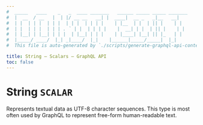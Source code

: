 ```yaml
---
#  _____   ____    _   _  ____ _______   ______ _____ _____ _______
#  |  __  / __   |  | |/ __ __   __| |  ____|  __ _   _|__   __|
#  | |  | | |  | | |  | | |  | | | |    | |__  | |  | || |    | |
#  | |  | | |  | | | . ` | |  | | | |    |  __| | |  | || |    | |
#  | |__| | |__| | | |  | |__| | | |    | |____| |__| || |_   | |
#  |_____/ ____/  |_| _|____/  |_|    |______|_____/_____|  |_|
#  This file is auto-generated by `./scripts/generate-graphql-api-content.sh`.

title: String – Scalars – GraphQL API
toc: false
---
```

<!-- vale off -->
<h1 class="has-pills" data-algolia-exclude>
  String
  <span class="pill pill--scalar pill--normal-case pill--large"><code>SCALAR</code></span>
</h1>
<!-- vale on -->


Represents textual data as UTF-8 character sequences. This type is most often used by GraphQL to represent free-form human-readable text.
